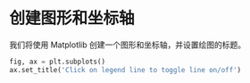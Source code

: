 # 创建图形和坐标轴

我们将使用 Matplotlib 创建一个图形和坐标轴，并设置绘图的标题。

```python
fig, ax = plt.subplots()
ax.set_title('Click on legend line to toggle line on/off')
```
